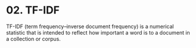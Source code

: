 # 02. TF-IDF

TF-IDF (term frequency–inverse document frequency) is a numerical statistic that is intended to reflect how important 
a word is to a document in a collection or corpus.